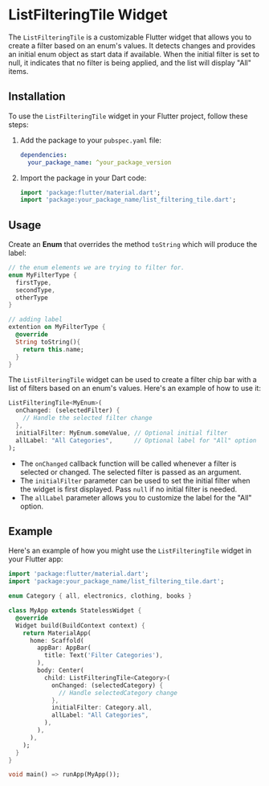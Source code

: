 

# ListFilteringTile Widget

The `ListFilteringTile` is a customizable Flutter widget that allows you to create a filter based on an enum's values. It detects changes and provides an initial enum object as start data if available. When the initial filter is set to null, it indicates that no filter is being applied, and the list will display "All" items.

## Installation

To use the `ListFilteringTile` widget in your Flutter project, follow these steps:

1. Add the package to your `pubspec.yaml` file:

   ```yaml
   dependencies:
     your_package_name: ^your_package_version
   ```

2. Import the package in your Dart code:

   ```dart
   import 'package:flutter/material.dart';
   import 'package:your_package_name/list_filtering_tile.dart';
   ```

## Usage

Create an **Enum** that overrides the method `toString` which will produce the label:

```dart
// the enum elements we are trying to filter for.
enum MyFilterType {
  firstType,
  secondType,
  otherType
}

// adding label
extention on MyFilterType {
  @override
  String toString(){
    return this.name;
  }
}

```

The `ListFilteringTile` widget can be used to create a filter chip bar with a list of filters based on an enum's values. Here's an example of how to use it:

```dart
ListFilteringTile<MyEnum>(
  onChanged: (selectedFilter) {
    // Handle the selected filter change
  },
  initialFilter: MyEnum.someValue, // Optional initial filter
  allLabel: "All Categories",      // Optional label for "All" option
);
```

- The `onChanged` callback function will be called whenever a filter is selected or changed. The selected filter is passed as an argument.
- The `initialFilter` parameter can be used to set the initial filter when the widget is first displayed. Pass `null` if no initial filter is needed.
- The `allLabel` parameter allows you to customize the label for the "All" option.

## Example

Here's an example of how you might use the `ListFilteringTile` widget in your Flutter app:

```dart
import 'package:flutter/material.dart';
import 'package:your_package_name/list_filtering_tile.dart';

enum Category { all, electronics, clothing, books }

class MyApp extends StatelessWidget {
  @override
  Widget build(BuildContext context) {
    return MaterialApp(
      home: Scaffold(
        appBar: AppBar(
          title: Text('Filter Categories'),
        ),
        body: Center(
          child: ListFilteringTile<Category>(
            onChanged: (selectedCategory) {
              // Handle selectedCategory change
            },
            initialFilter: Category.all,
            allLabel: "All Categories",
          ),
        ),
      ),
    );
  }
}

void main() => runApp(MyApp());
```


